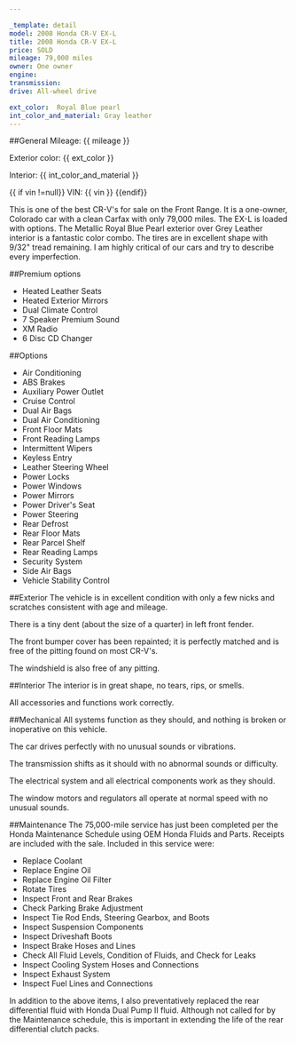 ```yaml
---

_template: detail
model: 2008 Honda CR-V EX-L
title: 2008 Honda CR-V EX-L
price: SOLD
mileage: 79,000 miles
owner: One owner
engine:
transmission:
drive: All-wheel drive

ext_color:  Royal Blue pearl
int_color_and_material: Gray leather
---
```

<!--Comment-->
##General
Mileage: {{ mileage }}


Exterior color: {{ ext_color }}


Interior: {{ int_color_and_material }}

{{ if vin !=null}} VIN: {{ vin }} {{endif}}

This is one of the best CR-V's for sale on the Front Range. It is a one-owner, Colorado car with a clean Carfax with only 79,000 miles. The EX-L is loaded with options. The Metallic Royal Blue Pearl exterior over Grey Leather interior is a fantastic color combo. The tires are in excellent shape with 9/32" tread remaining. 
I am highly critical of our cars and try to describe every imperfection.  


##Premium options
- Heated Leather Seats
- Heated Exterior Mirrors
- Dual Climate Control
- 7 Speaker Premium Sound
- XM Radio
- 6 Disc CD Changer

##Options
- Air Conditioning
- ABS Brakes
- Auxiliary Power Outlet
- Cruise Control
- Dual Air Bags
- Dual Air Conditioning
- Front Floor Mats
- Front Reading Lamps
- Intermittent Wipers
- Keyless Entry
- Leather Steering Wheel
- Power Locks
- Power Windows
- Power Mirrors
- Power Driver's Seat
- Power Steering
- Rear Defrost
- Rear Floor Mats
- Rear Parcel Shelf
- Rear Reading Lamps
- Security System
- Side Air Bags
- Vehicle Stability Control

##Exterior
The vehicle is in excellent condition with only a few nicks and scratches consistent with age and mileage. 

There is a tiny dent (about the size of a quarter) in left front fender. 

The front bumper cover has been repainted; it is perfectly matched and is free of the pitting found on most CR-V's. 

The windshield is also free of any pitting.

##Interior
The interior is in great shape, no tears, rips, or smells. 

All accessories and functions work correctly.

##Mechanical 
All systems function as they should, and nothing is broken or inoperative on this vehicle.

The car drives perfectly with no unusual sounds or vibrations. 

The transmission shifts as it should with no abnormal sounds or difficulty. 

The electrical system and all electrical components work as they should. 

The window motors and regulators all operate at normal speed with no unusual sounds.

##Maintenance
The 75,000-mile service has just been completed per the Honda Maintenance Schedule using OEM Honda Fluids and Parts. Receipts are included with the sale. Included in this service were:

- Replace Coolant
- Replace Engine Oil
- Replace Engine Oil Filter
- Rotate Tires
- Inspect Front and Rear Brakes
- Check Parking Brake Adjustment
- Inspect Tie Rod Ends, Steering Gearbox, and Boots
- Inspect Suspension Components
- Inspect Driveshaft Boots
- Inspect Brake Hoses and Lines
- Check All Fluid Levels, Condition of Fluids, and Check for Leaks
- Inspect Cooling System Hoses and Connections
- Inspect Exhaust System
- Inspect Fuel Lines and Connections

In addition to the above items, I also preventatively replaced the rear differential fluid with Honda Dual Pump II fluid. Although not called for by the Maintenance schedule, this is important in extending the life of the rear differential clutch packs.

